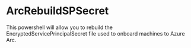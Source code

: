 # ArcRebuildSPSecret

This powershell will allow you to rebuild the EncryptedServicePrincipalSecret file used to onboard machines to Azure Arc.
